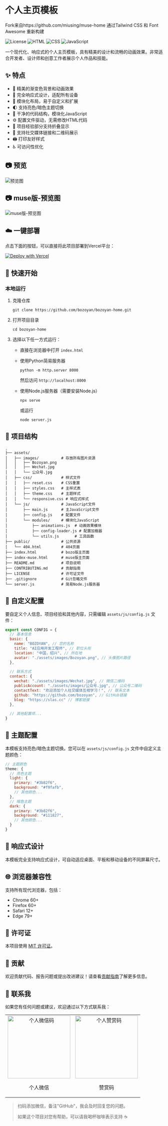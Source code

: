 # 个人主页模板
Fork来自https://github.com/miusing/muse-home
通过Tailwind CSS 和 Font Awesome 重新构建

![License](https://img.shields.io/badge/license-MIT-blue)
![HTML](https://img.shields.io/badge/HTML-5-orange)
![CSS](https://img.shields.io/badge/CSS-3-blue)
![JavaScript](https://img.shields.io/badge/JavaScript-ES6-yellow)

一个现代化、响应式的个人主页模板，具有精美的设计和流畅的动画效果。非常适合开发者、设计师和创意工作者展示个人作品和技能。

## ✨ 特点

- 🎨 精美的渐变色背景和动画效果
- 📱 完全响应式设计，适配所有设备
- 🧩 模块化布局，易于自定义和扩展
- 🌓 支持亮色/暗色主题切换
- 🧠 干净的代码结构，模块化JavaScript
- ⚙️ 配置文件驱动，无需修改HTML代码
- 📂 项目经验部分支持折叠显示
- 🔗 支持社交媒体链接和二维码展示
- 🖨️ 打印友好样式
- ♿ 可访问性优化

## 📷 预览

![预览图](./assets/images/preview.png)

## 📷 muse版-预览图
![muse版-预览图](./assets/images/preview-muse.png)

## ☁️ 一键部署

点击下面的按钮，可以直接将此项目部署到Vercel平台：

[![Deploy with Vercel](https://vercel.com/button)](https://vercel.com/new/clone?repository-url=https%3A%2F%2Fgithub.com%2Fbozoyan%2Fbozoyan-home)

## 🚀 快速开始

### 本地运行

1. 克隆仓库
   ```
   git clone https://github.com/bozoyan/bozoyan-home.git
   ```

2. 打开项目目录
   ```
   cd bozoyan-home
   ```

3. 选择以下任一方式运行：
   
   - 直接在浏览器中打开 `index.html`
   
   - 使用Python简易服务器
     ```
     python -m http.server 8000
     ```
     然后访问 `http://localhost:8000`
   
   - 使用Node.js服务器（需要安装Node.js）
     ```
     npx serve
     ```
     或运行
     ```
     node server.js
     ```

## 📂 项目结构

```
.
├── assets/
│   ├── images/          # 存放所有图片资源
│   │   ├── Bozoyan.png
│   │   ├── Wechat.jpg
│   │   └── 公众号.jpg
│   ├── css/             # 样式文件
│   │   ├── reset.css    # CSS重置
│   │   ├── styles.css   # 主样式表
│   │   ├── theme.css    # 主题样式
│   │   └── responsive.css # 响应式样式
│   └── js/              # JavaScript文件
│       ├── main.js      # 主JavaScript文件
│       ├── config.js    # 配置文件
│       └── modules/     # 模块化JavaScript
│           ├── animations.js  # 动画效果模块
│           ├── config-loader.js # 配置加载器
│           └── utils.js       # 工具函数
├── public/              # 公共资源
│   └── 404.html         # 404页面
├── index.html           # bozo版主页面
├── index-muse.html      # muse版主页面
├── README.md            # 项目说明
├── CONTRIBUTING.md      # 贡献指南
├── LICENSE              # 许可证文件
├── .gitignore           # Git忽略文件
└── server.js            # 简易Node.js服务器
```

## 🔧 自定义配置

要自定义个人信息、项目经验和其他内容，只需编辑 `assets/js/config.js` 文件：

```javascript
export const CONFIG = {
  // 基本信息
  basic: {
    name: "BOZOYAN", // 您的名称
    title: "AI应用开发工程师", // 职位头衔
    location: "中国，绍兴", // 所在地
    avatar: "./assets/images/Bozoyan.png", // 头像图片路径
  },
  
  // 联系方式
  contact: {
    wechat: "./assets/images/Wechat.jpg", // 微信二维码
    publicAccount: "./assets/images/公众号.jpg", // 公众号二维码
    contactText: "欢迎添加个人社交媒体互相学习！", // 联系文本
    github: "https://github.com/bozoyan", // GitHub链接
    blog: "https://slas.cc" // 博客链接
  },
  
  // 其他配置项...
}
```

## 🎨 主题配置

本模板支持亮色/暗色主题切换。您可以在 `assets/js/config.js` 文件中自定义主题颜色：

```javascript
// 主题颜色
theme: {
  // 亮色主题
  light: {
    primary: "#3b82f6",
    background: "#f9fafb",
    // 其他颜色...
  },
  // 暗色主题
  dark: {
    primary: "#3b82f6",
    background: "#111827",
    // 其他颜色...
  }
}
```

## 📱 响应式设计

本模板完全支持响应式设计，可自动适应桌面、平板和移动设备的不同屏幕尺寸。

## 🌐 浏览器兼容性

支持所有现代浏览器，包括：
- Chrome 60+
- Firefox 60+
- Safari 12+
- Edge 79+

## 📄 许可证

本项目使用 [MIT 许可证](LICENSE)。

## 🤝 贡献

欢迎贡献代码、报告问题或提出改进建议！请查看[贡献指南](CONTRIBUTING.md)了解更多信息。

## 📱 联系我

如果您有任何问题或建议，欢迎通过以下方式联系我：

<div align="center">
  <table>
    <tr>
      <td align="center">
        <img src="assets/images/Wechat.jpg" alt="个人微信码" width="200"/>
        <p>个人微信</p>
      </td>
      <td align="center">
        <img src="assets/images/个人赞赏码.png" alt="个人赞赏码" width="200"/>
        <p>赞赏码</p>
      </td>
    </tr>
  </table>
</div>

> 扫码添加微信，备注"GitHub"，我会及时回复您的问题。
> 
> 如果这个项目对您有帮助，可以请我喝杯咖啡表示支持 ☕ 
